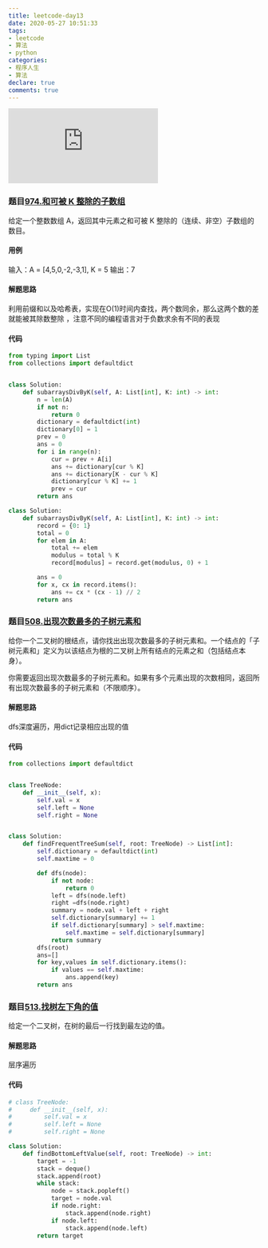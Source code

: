 ```yaml
---
title: leetcode-day13
date: 2020-05-27 10:51:33
tags:
- leetcode
- 算法
- python
categories:
- 程序人生
- 算法
declare: true
comments: true
---
```


![图片](http://api.mtyqx.cn/api/random.php?617)
<!-- more -->

### 题目[974.和可被 K 整除的子数组](https://leetcode-cn.com/problems/subarray-sums-divisible-by-k/)
给定一个整数数组 A，返回其中元素之和可被 K 整除的（连续、非空）子数组的数目。

#### 用例
输入：A = \[4,5,0,-2,-3,1], K = 5
输出：7
#### 解题思路
利用前缀和以及哈希表，实现在O(1)时间内查找，两个数同余，那么这两个数的差就能被其除数整除
，注意不同的编程语言对于负数求余有不同的表现

#### 代码
```python
from typing import List
from collections import defaultdict


class Solution:
    def subarraysDivByK(self, A: List[int], K: int) -> int:
        n = len(A)
        if not n:
            return 0
        dictionary = defaultdict(int)
        dictionary[0] = 1
        prev = 0
        ans = 0
        for i in range(n):
            cur = prev + A[i]
            ans += dictionary[cur % K]
            ans += dictionary[K - cur % K]
            dictionary[cur % K] += 1
            prev = cur
        return ans

class Solution:
    def subarraysDivByK(self, A: List[int], K: int) -> int:
        record = {0: 1}
        total = 0
        for elem in A:
            total += elem
            modulus = total % K
            record[modulus] = record.get(modulus, 0) + 1

        ans = 0
        for x, cx in record.items():
            ans += cx * (cx - 1) // 2
        return ans
```

### 题目[508.出现次数最多的子树元素和](https://leetcode-cn.com/problems/most-frequent-subtree-sum/)
给你一个二叉树的根结点，请你找出出现次数最多的子树元素和。一个结点的「子树元素和」定义为以该结点为根的二叉树上所有结点的元素之和（包括结点本身）。

你需要返回出现次数最多的子树元素和。如果有多个元素出现的次数相同，返回所有出现次数最多的子树元素和（不限顺序）。

#### 解题思路
dfs深度遍历，用dict记录相应出现的值
#### 代码
```python
from collections import defaultdict


class TreeNode:
    def __init__(self, x):
        self.val = x
        self.left = None
        self.right = None


class Solution:
    def findFrequentTreeSum(self, root: TreeNode) -> List[int]:
        self.dictionary = defaultdict(int)
        self.maxtime = 0

        def dfs(node):
            if not node:
                return 0
            left = dfs(node.left)
            right =dfs(node.right)
            summary = node.val + left + right
            self.dictionary[summary] += 1
            if self.dictionary[summary] > self.maxtime:
                self.maxtime = self.dictionary[summary]
            return summary
        dfs(root)
        ans=[]
        for key,values in self.dictionary.items():
            if values == self.maxtime:
                ans.append(key)
        return ans
```

### 题目[513.找树左下角的值](https://leetcode-cn.com/problems/find-bottom-left-tree-value/)
给定一个二叉树，在树的最后一行找到最左边的值。

#### 解题思路
层序遍历
#### 代码
```python
# class TreeNode:
#     def __init__(self, x):
#         self.val = x
#         self.left = None
#         self.right = None

class Solution:
    def findBottomLeftValue(self, root: TreeNode) -> int:
        target = -1
        stack = deque()
        stack.append(root)
        while stack:
            node = stack.popleft()
            target = node.val
            if node.right:
                stack.append(node.right)
            if node.left:
                stack.append(node.left)
        return target
```